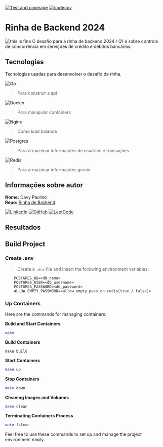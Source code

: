 [![Test and coverage](https://github.com/ThreeDP/rinha-de-backend-2024/actions/workflows/Teste.yml/badge.svg?branch=main)](https://github.com/ThreeDP/rinha-de-backend-2024/actions/workflows/Teste.yml)
[![codecov](https://codecov.io/github/ThreeDP/rinha-de-backend-2024/graph/badge.svg?token=ATN3IPF3VK)](https://codecov.io/github/ThreeDP/rinha-de-backend-2024)
# Rinha de Backend 2024
![this is fine](https://media.licdn.com/dms/image/C4E12AQGEy0nHsryvOg/article-cover_image-shrink_720_1280/0/1561242730098?e=2147483647&v=beta&t=Zvez_D5lTF6HeyMW9_KSObThHV1sRQY62sQo-QXyuRk)
O desafio para a rinha de backend 2024 / Q1 é sobre controle de concorrência em servições de crédito e débitos bancários.

## Tecnologias
Tecnologias usadas para desenvolver o desafio da rinha.

![Go](https://img.shields.io/badge/go-%2300ADD8.svg?style=for-the-badge&logo=go&logoColor=white)
> Para construir a api 

![Docker](https://img.shields.io/badge/docker-%230db7ed.svg?style=for-the-badge&logo=docker&logoColor=white)
> Para manipular containers

![Nginx](https://img.shields.io/badge/nginx-%23009639.svg?style=for-the-badge&logo=nginx&logoColor=white)
> Como load balance

![Postgres](https://img.shields.io/badge/postgres-%23316192.svg?style=for-the-badge&logo=postgresql&logoColor=white)
> Para armazenar informações de usuários e transações 

![Redis](https://img.shields.io/badge/redis-%23DD0031.svg?style=for-the-badge&logo=redis&logoColor=white)
> Para armazenar informações gerais

## Informações sobre autor
**Nome:** Davy Paulino\
**Repo:** [Rinha de Backend](https://github.com/ThreeDP/rinha-de-backend-2024)

[![LinkedIn](https://img.shields.io/badge/linkedin-%230077B5.svg?style=for-the-badge&logo=linkedin&logoColor=white)](https://www.linkedin.com/in/davypaulinodsd/)
[![GitHub](https://img.shields.io/badge/github-%23121011.svg?style=for-the-badge&logo=github&logoColor=white)](https://github.com/ThreeDP)
[![LeetCode](https://img.shields.io/badge/LeetCode-000000?style=for-the-badge&logo=LeetCode&logoColor=#d16c06)](https://leetcode.com/user7709da/)

## Resultados

## Build Project

### Create .env
> Create a `.env` file and insert the following environment variables:

```env
    POSTGRES_DB=<db_name>
    POSTGRES_USER=<db_username>
    POSTGRES_PASSWORD=<db_password>
    ALLOW_EMPTY_PASSWORD=<allow_empty_pass_on_redis[true / false]>
```

### Up Containers
Here are the commands for managing containers:

**Build and Start Containers**
```sh
make
```

**Build Containers**
```
make build
```

**Start Containers**
```sh
make up
```

**Stop Containers**
```sh
make down
```

**Cleaning Images and Volumes**
```sh
make clean
```

**Terminating Containers Process**
```sh
make fclean
```

Feel free to use these commands to set up and manage the project environment easily.

